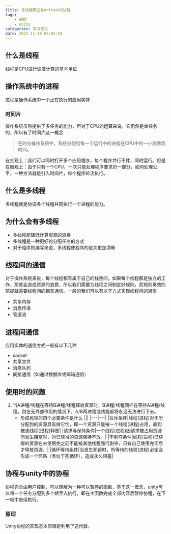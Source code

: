 ```yaml
---
title: 多线程概述与unity中的协程
tags: 
    - 编程
    - unity
categories: 学习笔记
date: 2022-11-16 04:02:54
---
```



## 什么是线程
线程是CPU进行调度计算的基本单位

## 操作系统中的进程
进程是操作系统中一个正在执行的应用实体
### 时间片
操作系统虽然提供了多任务的能力，但对于CPU的运算来说，它仍然是单任务的，所以有了时间片这一概念
> 在时分操作系统中，系统分配给每一个运行中的进程在CPU中的一小段微观时间。

在宏观上：我们可以同时打开多个应用程序，每个程序并行不悖，同时运行。但是在微观上：由于只有一个CPU，一次只能处理程序要求的一部分，如何处理公平，一种方法就是引入时间片，每个程序轮流执行。
## 什么是多线程
多线程就是协调多个线程共同执行一个进程的能力。

## 为什么会有多线程
- 多线程能降低计算资源的浪费    
- 多线程是一种更好的分配任务的方式
- 对于程序的编写来说，多线程使程序的层次更加清晰


## 线程间的通信
对于操作系统来说，每个线程都有属于自己的栈空间，如果每个线程都是独立的工作，那就会造成资源的浪费，所以我们需要为线程之间制定好规则，而规则奏效的前提就需要线程间的相互通信。一般的我们可以有以下方式实现线程间的通信
- 共享内存
- 消息传递
- 管道流
## 进程间通信
应用实体的通信方式一般有以下几种
- socket
- 共享文件
- 消息队列
- 间接通信（如通过数据库或邮箱通信）

## 使用时的问题

1. 当A进程/线程在等待B进程/线程释放资源时，B进程/线程同样在等待A进程/线程。则在无外部作用的情况下，A/B两进程或线程都将永远无法进行下去。
    - 形成死锁的四个必要条件是什么
        |||
        |---|---|
        |互斥条件|线程(进程)对于所分配到的资源具有排它性，即一个资源只能被一个线程(进程)占用，直到被该线程(进程)释放|
        |请求与保持条件|一个线程(进程)因请求被占用资源而发生阻塞时，对已获得的资源保持不放。|
        |不剥夺条件|线程(进程)已获得的资源在末使用完之前不能被其他线程强行剥夺，只有自己使用完毕后才释放资源。|
        |循环等待条件|当发生死锁时，所等待的线程(进程)必定会形成一个环路（类似于死循环），造成永久阻塞|

## 协程与unity中的协程
协程完全由用户控制，可以理解为一种可以暂停的函数，基于这一概念，unity可以将一个任务分配到多个帧里去执行，即在主函数完成全部内容后暂停协程，在下一帧中继续执行。

### 原理
Unity协程的实现基本原理是利用了迭代器。